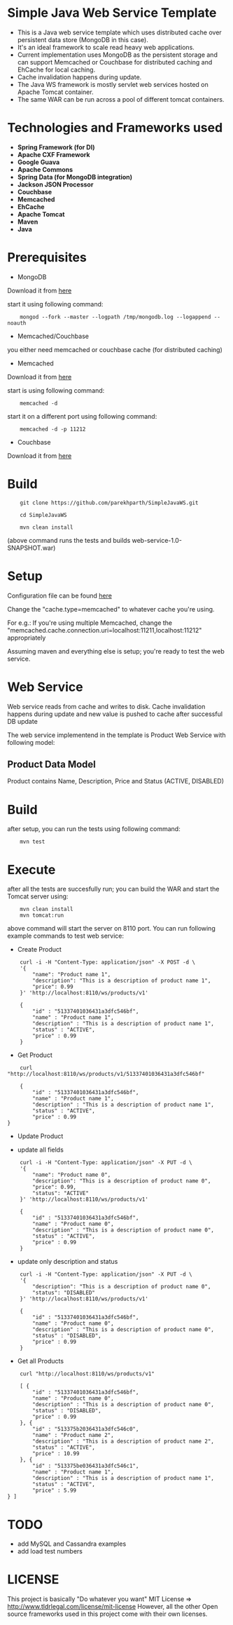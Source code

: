 # Simple Java Web Service Template
* This is a Java web service template which uses distributed cache over persistent data store (MongoDB in this case).
* It's an ideal framework to scale read heavy web applications.
* Current implementation uses MongoDB as the persistent storage and can support Memcached or Couchbase for distributed caching and EhCache for local caching.
* Cache invalidation happens during update.
* The Java WS framework is mostly servlet web services hosted on Apache Tomcat container.
* The same WAR can be run across a pool of different tomcat containers.

# Technologies and Frameworks used
* __Spring Framework (for DI)__
* __Apache CXF Framework__
* __Google Guava__
* __Apache Commons__
* __Spring Data (for MongoDB integration)__
* __Jackson JSON Processor__
* __Couchbase__
* __Memcached__
* __EhCache__
* __Apache Tomcat__
* __Maven__
* __Java__


# Prerequisites
* MongoDB

Download it from <a href='http://www.mongodb.org/downloads'>here</a>

start it using following command:

		mongod --fork --master --logpath /tmp/mongodb.log --logappend --noauth


* Memcached/Couchbase

you either need memcached or couchbase cache (for distributed caching)

- Memcached

Download it from <a href='http://memcached.org/'>here</a>

start is using following command:

		memcached -d
		
start it on a different port using following command:

		memcached -d -p 11212


- Couchbase

Download it from <a href='http://www.couchbase.com/download'>here</a>


# Build
		git clone https://github.com/parekhparth/SimpleJavaWS.git

		cd SimpleJavaWS

		mvn clean install
(above command runs the tests and builds web-service-1.0-SNAPSHOT.war)


# Setup

Configuration file can be found <a href='https://github.com/parekhparth/SimpleJavaWS/service/src/main/resources/META-INF/configuration.properties'>here</a>

Change the "cache.type=memcached" to whatever cache you're using.

For e.g.: If you're using multiple Memcached, change the "memcached.cache.connection.uri=localhost:11211,localhost:11212" appropriately

Assuming maven and everything else is setup; you're ready to test the web service.


# Web Service

Web service reads from cache and writes to disk. Cache invalidation happens during update and new value is pushed to cache after successful DB update

The web service implementend in the template is Product Web Service with following model:


## Product Data Model
Product contains Name, Description, Price and Status (ACTIVE, DISABLED)


# Build
after setup, you can run the tests using following command:

		mvn test

# Execute
after all the tests are succesfully run; you can build the WAR and start the Tomcat server using:

		mvn clean install
		mvn tomcat:run

above command will start the server on 8110 port. You can run following example commands to test web service:

* Create Product

```
	curl -i -H "Content-Type: application/json" -X POST -d \
	'{
		"name": "Product name 1",
		"description": "This is a description of product name 1",
		"price": 0.99
	}' 'http://localhost:8110/ws/products/v1'
```

```
	{
		"id" : "51337401036431a3dfc546bf",
		"name" : "Product name 1",
		"description" : "This is a description of product name 1",
		"status" : "ACTIVE",
		"price" : 0.99
	}
```

* Get Product

```
	curl "http://localhost:8110/ws/products/v1/51337401036431a3dfc546bf"
```

```
	{
		"id" : "51337401036431a3dfc546bf",
		"name" : "Product name 1",
		"description" : "This is a description of product name 1",
		"status" : "ACTIVE",
		"price" : 0.99
}
```

* Update Product

- update all fields

```
	curl -i -H "Content-Type: application/json" -X PUT -d \
	'{
		"name": "Product name 0",
		"description": "This is a description of product name 0",
		"price": 0.99,
		"status": "ACTIVE"
	}' 'http://localhost:8110/ws/products/v1'
```
```
	{
		"id" : "51337401036431a3dfc546bf",
		"name" : "Product name 0",
		"description" : "This is a description of product name 0",
		"status" : "ACTIVE",
		"price" : 0.99
	}
```
- update only description and status

```
	curl -i -H "Content-Type: application/json" -X PUT -d \
	'{
		"description": "This is a description of product name 0",
		"status": "DISABLED"
	}' 'http://localhost:8110/ws/products/v1'
```
```
	{
		"id" : "51337401036431a3dfc546bf",
		"name" : "Product name 0",
		"description" : "This is a description of product name 0",
		"status" : "DISABLED",
		"price" : 0.99
	}
```

* Get all Products

```
	curl "http://localhost:8110/ws/products/v1"
```

```
	[ {
		"id" : "51337401036431a3dfc546bf",
		"name" : "Product name 0",
		"description" : "This is a description of product name 0",
		"status" : "DISABLED",
		"price" : 0.99
	}, {
		"id" : "513375b2036431a3dfc546c0",
		"name" : "Product name 2",
		"description" : "This is a description of product name 2",
		"status" : "ACTIVE",
		"price" : 10.99
	}, {
		"id" : "513375be036431a3dfc546c1",
		"name" : "Product name 1",
		"description" : "This is a description of product name 1",
		"status" : "ACTIVE",
		"price" : 5.99
} ]
```

# TODO
* add MySQL and Cassandra examples
* add load test numbers


# LICENSE

This project is basically "Do whatever you want" MIT License => http://www.tldrlegal.com/license/mit-license
However, all the other Open source frameworks used in this project come with their own licenses.

